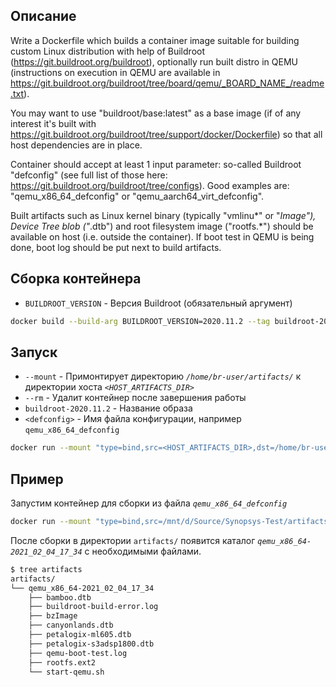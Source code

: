 
## Описание
Write a Dockerfile which builds a container image suitable for building custom Linux distribution with help of Buildroot (https://git.buildroot.org/buildroot), optionally run built distro in QEMU (instructions on execution in QEMU are available in https://git.buildroot.org/buildroot/tree/board/qemu/_BOARD_NAME_/readme.txt). 

You may want to use "buildroot/base:latest" as a base image (if of any interest it's built with https://git.buildroot.org/buildroot/tree/support/docker/Dockerfile) so that all host dependencies are in place.

Container should accept at least 1 input parameter: so-called Buildroot "defconfig" (see full list of those here: https://git.buildroot.org/buildroot/tree/configs). Good examples are: "qemu_x86_64_defconfig" or "qemu_aarch64_virt_defconfig".

Built artifacts such as Linux kernel binary (typically "vmlinu*" or "*Image"), Device Tree blob ("*.dtb") and root filesystem image ("rootfs.*") should be available on host (i.e. outside the container). If boot test in QEMU is being done, boot log should be put next to build artifacts.

## Сборка контейнера
- `BUILDROOT_VERSION` - Версия Buildroot (обязательный аргумент)
```bash
docker build --build-arg BUILDROOT_VERSION=2020.11.2 --tag buildroot-2020.11.2 .
```

## Запуск
- `--mount` - Примонтирует директорию *`/home/br-user/artifacts/`* к директории хоста *`<HOST_ARTIFACTS_DIR>`*
- `--rm` - Удалит контейнер после завершения работы
- `buildroot-2020.11.2` - Название образа
- `<defconfig>` - Имя файла конфигурации, например `qemu_x86_64_defconfig`
```bash
docker run --mount "type=bind,src=<HOST_ARTIFACTS_DIR>,dst=/home/br-user/artifacts/" --rm buildroot-2020.11.2 <defconfig>
```
## Пример
Запустим контейнер для сборки из файла *`qemu_x86_64_defconfig`*
```bash
docker run --mount "type=bind,src=/mnt/d/Source/Synopsys-Test/artifacts/,dst=/home/br-user/artifacts/" --rm buildroot-2020.11.2 qemu_x86_64_defconfig
```

После сборки в директории `artifacts/` появится каталог *`qemu_x86_64-2021_02_04_17_34`* с необходимыми файлами.
```bash
$ tree artifacts
artifacts/
└── qemu_x86_64-2021_02_04_17_34
    ├── bamboo.dtb
    ├── buildroot-build-error.log
    ├── bzImage
    ├── canyonlands.dtb
    ├── petalogix-ml605.dtb
    ├── petalogix-s3adsp1800.dtb
    ├── qemu-boot-test.log
    ├── rootfs.ext2
    └── start-qemu.sh
``` 